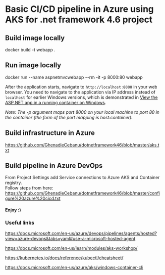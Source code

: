# Basic CI/CD pipeline in Azure using AKS for .net framework 4.6 project

## Build image locally
docker build -t webapp .

## Run image locally
docker run --name aspnetmvcwebapp --rm -it -p 8000:80 webapp

After the application starts, navigate to `http://localhost:8000` in your web browser. You need to navigate to the application via IP address instead of `localhost` for earlier Windows versions, which is demonstrated in [View the ASP.NET app in a running container on Windows](https://github.com/microsoft/dotnet-framework-docker/blob/master/samples/aspnetapp/README.md#view-the-aspnet-app-in-a-running-container-on-windows).

*Note: The -p argument maps port 8000 on your local machine to port 80 in the container (the form of the port mapping is host:container).*

## Build infrastructure in Azure
https://github.com/GhenadieCebanu/dotnetframework46/blob/master/aks.txt

## Build pipeline in Azure DevOps
From Project Settings add Service connections to Azure AKS and Container registry.  
Follow steps from here:
https://github.com/GhenadieCebanu/dotnetframework46/blob/master/configure%20azure%20cicd.txt

#### Enjoy :)

### Useful links
https://docs.microsoft.com/en-us/azure/devops/pipelines/agents/hosted?view=azure-devops&tabs=yaml#use-a-microsoft-hosted-agent  

https://docs.microsoft.com/en-us/learn/modules/aks-workshop/  

https://kubernetes.io/docs/reference/kubectl/cheatsheet/  

https://docs.microsoft.com/en-us/azure/aks/windows-container-cli  